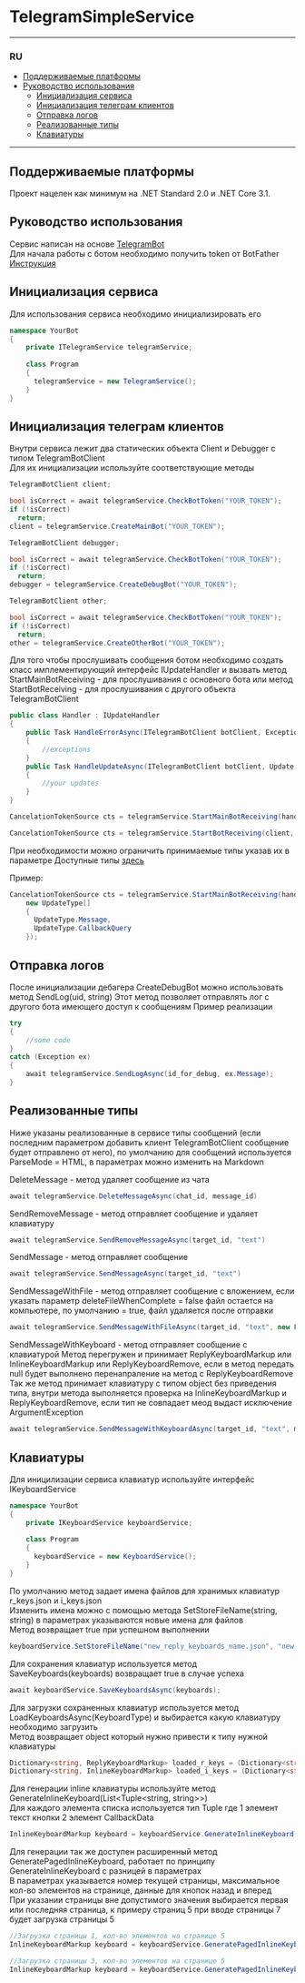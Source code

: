 # TelegramSimpleService

---

### RU
- [Поддерживаемые платформы](#поддерживаемые-платформы)
- [Руководство использования](#руководство-использования)
   - [Инициализация сервиса](#инициализация-сервиса)
   - [Инициализация телеграм клиентов](#инициализация-телеграм-клиентов)
   - [Отправка логов](#отправка-логов)
   - [Реализованные типы](#реализованные-типы)
   - [Клавиатуры](#клавиатуры)

---

## Поддерживаемые платформы
Проект нацелен как минимум на .NET Standard 2.0 и .NET Core 3.1.

## Руководство использования
Сервис написан на основе [TelegramBot](https://github.com/TelegramBots/Telegram.Bot)</br>
Для начала работы с ботом необходимо получить token от BotFather [Инструкция](https://core.telegram.org/bots#6-botfather)</br>

## Инициализация сервиса
Для использования сервиса необходимо инициализировать его

```C#
namespace YourBot
{
    private ITelegramService telegramService;
  
    class Program
    {
      telegramService = new TelegramService();
    }
}
```

## Инициализация телеграм клиентов
Внутри сервиса лежит два статических объекта Client и Debugger с типом TelegramBotClient</br>
Для их инициализации используйте соответствующие методы

```C#
TelegramBotClient client;

bool isCorrect = await telegramService.CheckBotToken("YOUR_TOKEN");
if (!isCorrect)
  return;
client = telegramService.CreateMainBot("YOUR_TOKEN");
```

```C#
TelegramBotClient debugger;

bool isCorrect = await telegramService.CheckBotToken("YOUR_TOKEN");
if (!isCorrect)
  return;
debugger = telegramService.CreateDebugBot("YOUR_TOKEN");
```

```C#
TelegramBotClient other;

bool isCorrect = await telegramService.CheckBotToken("YOUR_TOKEN");
if (!isCorrect)
  return;
other = telegramService.CreateOtherBot("YOUR_TOKEN");
```

Для того чтобы прослушивать сообщения ботом необходимо создать класс имплементирующий интерфейс IUpdateHandler
и вызвать метод StartMainBotReceiving - для прослушивания с основного бота
или метод StartBotReceiving - для прослушивания с другого объекта TelegramBotClient

```C#
public class Handler : IUpdateHandler
{
    public Task HandleErrorAsync(ITelegramBotClient botClient, Exception exception, CancellationToken cancellationToken)
    {
        //exceptions
    }
    public Task HandleUpdateAsync(ITelegramBotClient botClient, Update update, CancellationToken cancellationToken)
    {
        //your updates
    }
}
```
```C#
CancelationTokenSource cts = telegramService.StartMainBotReceiving(handler, new UpdateType[] { });
```
```C#
CancelationTokenSource cts = telegramService.StartBotReceiving(client, handler, new UpdateType[] { });
```
При необходимости можно ограничить принимаемые типы указав их в параметре
Доступные типы [здесь](https://github.com/TelegramBots/Telegram.Bot/blob/master/src/Telegram.Bot/Types/Enums/UpdateType.cs)

Пример:
```C#
CancelationTokenSource cts = telegramService.StartMainBotReceiving(handler,
    new UpdateType[]
    {
      UpdateType.Message,
      UpdateType.CallbackQuery
    });
```

## Отправка логов
После инициализации дебагера CreateDebugBot можно использовать метод SendLog(uid, string)
Этот метод позволяет отправлять лог с другого бота имеющего доступ к сообщениям
Пример реализации

```C#
try
{
    //some code
}
catch (Exception ex)
{
    await telegramService.SendLogAsync(id_for_debug, ex.Message); 
}
```

## Реализованные типы
Ниже указаны реализованные в сервисе типы сообщений (если последним параметром добавить клиент TelegramBotClient сообщение будет отправлено от него), по умолчанию для сообщений используется ParseMode = HTML, в параметрах можно изменить на Markdown

DeleteMessage - метод удаляет сообщение из чата
```C#
await telegramService.DeleteMessageAsync(chat_id, message_id)
```

SendRemoveMessage - метод отправляет сообщение и удаляет клавиатуру
```C#
await telegramService.SendRemoveMessageAsync(target_id, "text")
```

SendMessage - метод отправляет сообщение
```C#
await telegramService.SendMessageAsync(target_id, "text")
```

SendMessageWithFile - метод отправляет сообщение с вложением, если указать параметр deleteFileWhenComplete = false файл остается на компьютере,
по умолчанию = true, файл удаляется после отправки
```C#
await telegramService.SendMessageWithFileAsync(target_id, "text", new FileStream("example.txt", FileMode.Open))
```

SendMessageWithKeyboard - метод отправляет сообщение с клавиатурой
Метод перегружен и принимает ReplyKeyboardMarkup или InlineKeyboardMarkup или ReplyKeyboardRemove, если в метод передать null будет выполнено перенапраление на метод с ReplyKeyboardRemove</br>
Так же метод принимает клавиатуру с типом object без приведения типа, внутри метода выполняется проверка на InlineKeyboardMarkup и ReplyKeyboardRemove, если тип не совпадает меод выдаст исключение ArgumentException
```C#
await telegramService.SendMessageWithKeyboardAsync(target_id, "text", markup)
```

## Клавиатуры
Для иницилизации сервиса клавиатур используйте интерфейс IKeyboardService

```C#
namespace YourBot
{
    private IKeyboardService keyboardService;
  
    class Program
    {
      keyboardService = new KeyboardService();
    }
}
```

По умолчанию метод задает имена файлов для хранимых клавиатур r_keys.json и i_keys.json</br>
Изменить имена можно с помощью метода SetStoreFileName(string, string) в параметрах указываются новые имена для файлов</br>
Метод возвращает true при успешном выполнении

```C#
keyboardService.SetStoreFileName("new_reply_keyboards_name.json", "new_inline_keyboards_name.json")
```

Для сохранения клавиатур используется метод SaveKeyboards(keyboards) возвращает true в случае успеха

```C#
await keyboardService.SaveKeyboardsAsync(keyboards);
```

Для загрузки сохраненных клавиатур используется метод LoadKeyboardsAsync(KeyboardType) и выбирается какую клавиатуру необходимо загрузить</br>
Метод возвращает object который нужно привести к типу нужной клавиатуры

```C#
Dictionary<string, ReplyKeyboardMarkup> loaded_r_keys = (Dictionary<string, ReplyKeyboardMarkup>)await keyboardService.LoadKeyboardsAsync(KeyboardType.Reply);
Dictionary<string, InlineKeyboardMarkup> loaded_i_keys = (Dictionary<string, InlineKeyboardMarkup>)await keyboardService.LoadKeyboardsAsync(KeyboardType.Inline);
```

Для генерации inline клавиатуры используйте метод GenerateInlineKeyboard(List<Tuple<string, string>>) </br>
Для каждого элемента списка используется тип Tuple где 1 элемент текст кнопки 2 элемент CallbackData

```C#
InlineKeyboardMarkup keyboard = keyboardService.GenerateInlineKeyboard(myCollection);
```

Для генерации так же доступен расширенный метод GeneratePagedInlineKeyboard, работает по принципу GenerateInlineKeyboard с разницей в параметрах</br>
В параметрах указывается номер текущей страницы, максимальное кол-во элементов на странице, данные для кнопок назад и вперед</br>
При указании страницы вне допустимого значения выбирается первая или последняя страница, к примеру страниц 5 при вводе страницы 7 будет загрузка страницы 5

```C#
//Загрузка страницы 1, кол-во элементов на странице 5
InlineKeyboardMarkup keyboard = keyboardService.GeneratePagedInlineKeyboard(myCollection, 1, 5, new Tuple<string, string>("Btn1", "Back"), new Tuple<string, string>("Btn2", "Forward"));

//Загрузка страницы 3, кол-во элементов на странице 5
InlineKeyboardMarkup keyboard = keyboardService.GeneratePagedInlineKeyboard(myCollection, 3, 5, new Tuple<string, string>("Btn1", "Back"), new Tuple<string, string>("Btn2", "Forward"));
```
